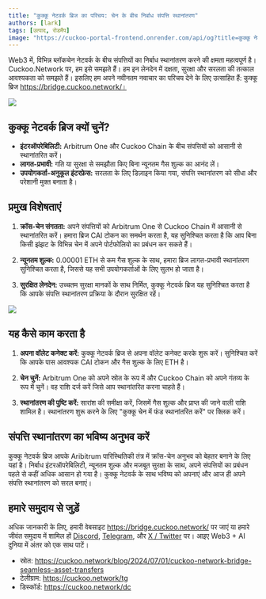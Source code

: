 ```yaml
---
title: "कुक्कू नेटवर्क ब्रिज का परिचय: चेन के बीच निर्बाध संपत्ति स्थानांतरण"
authors: [lark]
tags: [उत्पाद, रोडमैप]
image: "https://cuckoo-portal-frontend.onrender.com/api/og?title=कुक्कू नेटवर्क ब्रिज का परिचय: चेन के बीच निर्बाध संपत्ति स्थानांतरण"
---
```


Web3 में, विभिन्न ब्लॉकचेन नेटवर्क के बीच संपत्तियों का निर्बाध स्थानांतरण करने की क्षमता महत्वपूर्ण है। Cuckoo.Network पर, हम इसे समझते हैं। हम इन लेनदेन में दक्षता, सुरक्षा और सरलता की तत्काल आवश्यकता को समझते हैं। इसलिए हम अपने नवीनतम नवाचार का परिचय देने के लिए उत्साहित हैं: कुक्कू ब्रिज https://bridge.cuckoo.network/।

![](https://cuckoo-network.b-cdn.net/cuckoo-network-bridge-seamless-asset-transfers.webp)

## कुक्कू नेटवर्क ब्रिज क्यों चुनें?

- **इंटरऑपरेबिलिटी:** Arbitrum One और Cuckoo Chain के बीच संपत्तियों को आसानी से स्थानांतरित करें।
- **लागत-प्रभावी:** गति या सुरक्षा से समझौता किए बिना न्यूनतम गैस शुल्क का आनंद लें।
- **उपयोगकर्ता-अनुकूल इंटरफ़ेस:** सरलता के लिए डिज़ाइन किया गया, संपत्ति स्थानांतरण को सीधा और परेशानी मुक्त बनाता है।

## प्रमुख विशेषताएं

1. **क्रॉस-चेन संगतता:** अपने संपत्तियों को Arbitrum One से Cuckoo Chain में आसानी से स्थानांतरित करें। हमारा ब्रिज CAI टोकन का समर्थन करता है, यह सुनिश्चित करता है कि आप बिना किसी झंझट के विभिन्न चेन में अपने पोर्टफोलियो का प्रबंधन कर सकते हैं।

2. **न्यूनतम शुल्क:** 0.00001 ETH से कम गैस शुल्क के साथ, हमारा ब्रिज लागत-प्रभावी स्थानांतरण सुनिश्चित करता है, जिससे यह सभी उपयोगकर्ताओं के लिए सुलभ हो जाता है।

3. **सुरक्षित लेनदेन:** उच्चतम सुरक्षा मानकों के साथ निर्मित, कुक्कू नेटवर्क ब्रिज यह सुनिश्चित करता है कि आपके संपत्ति स्थानांतरण प्रक्रिया के दौरान सुरक्षित रहें।

[![](https://cuckoo-network.b-cdn.net/cuckoo-bridge-screenshot.webp)](https://bridge.cuckoo.network/)

## यह कैसे काम करता है

1. **अपना वॉलेट कनेक्ट करें:** कुक्कू नेटवर्क ब्रिज से अपना वॉलेट कनेक्ट करके शुरू करें। सुनिश्चित करें कि आपके पास आवश्यक CAI टोकन और गैस शुल्क के लिए ETH है।

2. **चेन चुनें:** Arbitrum One को अपने स्रोत के रूप में और Cuckoo Chain को अपने गंतव्य के रूप में चुनें। वह राशि दर्ज करें जिसे आप स्थानांतरित करना चाहते हैं।

3. **स्थानांतरण की पुष्टि करें:** सारांश की समीक्षा करें, जिसमें गैस शुल्क और प्राप्त की जाने वाली राशि शामिल है। स्थानांतरण शुरू करने के लिए "कुक्कू चेन में फंड स्थानांतरित करें" पर क्लिक करें।

## संपत्ति स्थानांतरण का भविष्य अनुभव करें

कुक्कू नेटवर्क ब्रिज आपके Aribitrum पारिस्थितिकी तंत्र में क्रॉस-चेन अनुभव को बेहतर बनाने के लिए यहां है। निर्बाध इंटरऑपरेबिलिटी, न्यूनतम शुल्क और मजबूत सुरक्षा के साथ, अपने संपत्तियों का प्रबंधन पहले से कहीं अधिक आसान हो गया है। कुक्कू नेटवर्क के साथ भविष्य को अपनाएं और आज ही अपने संपत्ति स्थानांतरण को सरल बनाएं।

## हमारे समुदाय से जुड़ें

अधिक जानकारी के लिए, हमारी वेबसाइट https://bridge.cuckoo.network/ पर जाएं या हमारे जीवंत समुदाय में शामिल हों [Discord](https://cuckoo.network/dc), [Telegram](https://cuckoo.network/tg), और [X / Twitter](https://cuckoo.network/x) पर। आइए Web3 + AI दुनिया में अंतर को एक साथ पाटें।

- स्रोत: https://cuckoo.network/blog/2024/07/01/cuckoo-network-bridge-seamless-asset-transfers
- टेलीग्राम: https://cuckoo.network/tg
- डिस्कॉर्ड: https://cuckoo.network/dc
